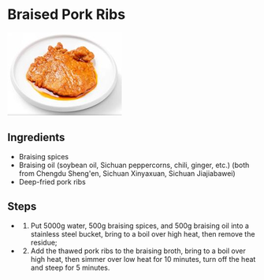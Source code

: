 # Braised Pork Ribs

![卤大排](../../images/%E5%8D%A4%E5%A4%A7%E6%8E%92.png)


## Ingredients

- Braising spices
- Braising oil (soybean oil, Sichuan peppercorns, chili, ginger, etc.) (both from Chengdu Sheng'en, Sichuan Xinyaxuan, Sichuan Jiajiabawei)
- Deep-fried pork ribs

## Steps

- 1. Put 5000g water, 500g braising spices, and 500g braising oil into a stainless steel bucket, bring to a boil over high heat, then remove the residue;
- 2. Add the thawed pork ribs to the braising broth, bring to a boil over high heat, then simmer over low heat for 10 minutes, turn off the heat and steep for 5 minutes.